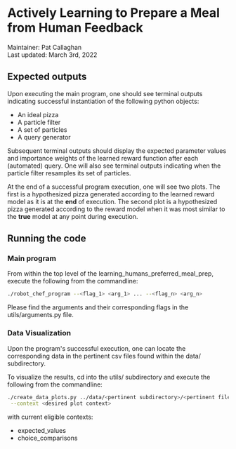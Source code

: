 # Actively Learning to Prepare a Meal from Human Feedback

Maintainer: Pat Callaghan\
Last updated: March 3rd, 2022

## Expected outputs

Upon executing the main program, one should see terminal outputs indicating successful
instantiation of the following python objects:

- An ideal pizza
- A particle filter
- A set of particles
- A query generator

Subsequent terminal outputs should display the expected parameter values and importance
weights of the learned reward function after each (automated) query. One will also
see terminal outputs indicating when the particle filter resamples its set of particles.

At the end of a successful program execution, one will see two plots. The first is
a hypothesized pizza generated according to the learned reward model as it is at
the **end** of execution. The second plot is a hypothesized pizza generated according
to the reward model when it was most similar to the **true** model at any point
during execution.

## Running the code

### Main program

From within the top level of the learning\_humans\_preferred\_meal\_prep,
execute the following from the commandline:

```bash
./robot_chef_program --<flag_1> <arg_1> ... --<flag_n> <arg_n>
```

Please find the arguments and their corresponding flags in the
utils/arguments.py file.

### Data Visualization

Upon the program's successful execution, one can locate the corresponding data
in the pertinent csv files found within the data/ subdirectory.

To visualize the results, cd into the utils/ subdirectory and execute the
following from the commandline:

```bash
./create_data_plots.py ../data/<pertinent subdirectory>/<pertinent file>.csv \
 --context <desired plot context>
```

with current eligible contexts:

- expected\_values
- choice\_comparisons
